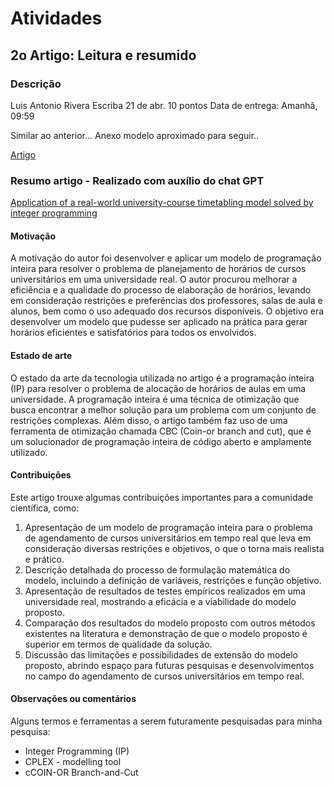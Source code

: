 # Atividades

## 2o Artigo: Leitura e resumido

### Descrição

Luis Antonio Rivera Escriba
21 de abr.
10 pontos
Data de entrega: Amanhã, 09:59

Similar ao anterior...
Anexo modelo aproximado para seguir..

[Artigo][LinkArtigo]

[LinkArtigo]: https://doi.org/10.3390/jtaer16050096

### Resumo artigo - Realizado com auxílio do chat GPT

[Application of a real-world university-course timetabling model solved by integer programming][LinkArtigoPO]

[LinkArtigoPO]: https://link.springer.com/article/10.1007/s00291-006-0074-z

#### Motivação

A motivação do autor foi desenvolver e aplicar um modelo de programação inteira para resolver o problema de planejamento de horários de cursos universitários em uma universidade real. O autor procurou melhorar a eficiência e a qualidade do processo de elaboração de horários, levando em consideração restrições e preferências dos professores, salas de aula e alunos, bem como o uso adequado dos recursos disponíveis. O objetivo era desenvolver um modelo que pudesse ser aplicado na prática para gerar horários eficientes e satisfatórios para todos os envolvidos.

#### Estado de arte

O estado da arte da tecnologia utilizada no artigo é a programação inteira (IP) para resolver o problema de alocação de horários de aulas em uma universidade. A programação inteira é uma técnica de otimização que busca encontrar a melhor solução para um problema com um conjunto de restrições complexas. Além disso, o artigo também faz uso de uma ferramenta de otimização chamada CBC (Coin-or branch and cut), que é um solucionador de programação inteira de código aberto e amplamente utilizado.

#### Contribuições

Este artigo trouxe algumas contribuições importantes para a comunidade científica, como:

1. Apresentação de um modelo de programação inteira para o problema de agendamento de cursos universitários em tempo real que leva em consideração diversas restrições e objetivos, o que o torna mais realista e prático.
2. Descrição detalhada do processo de formulação matemática do modelo, incluindo a definição de variáveis, restrições e função objetivo.
3. Apresentação de resultados de testes empíricos realizados em uma universidade real, mostrando a eficácia e a viabilidade do modelo proposto.
4. Comparação dos resultados do modelo proposto com outros métodos existentes na literatura e demonstração de que o modelo proposto é superior em termos de qualidade da solução.
5. Discussão das limitações e possibilidades de extensão do modelo proposto, abrindo espaço para futuras pesquisas e desenvolvimentos no campo do agendamento de cursos universitários em tempo real.

#### Observações ou comentários

Alguns termos e ferramentas a serem futuramente pesquisadas para minha pesquisa:

- Integer Programming (IP)
- CPLEX - modelling tool
- cCOIN-OR Branch-and-Cut
